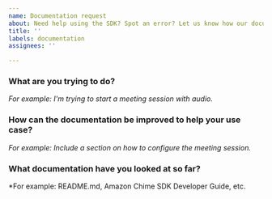 ```yaml
---
name: Documentation request
about: Need help using the SDK? Spot an error? Let us know how our documentation can be improved.
title: ''
labels: documentation
assignees: ''

---
```


### What are you trying to do?

*For example: I'm trying to start a meeting session with audio.*

### How can the documentation be improved to help your use case?

*For example: Include a section on how to configure the meeting session.*

### What documentation have you looked at so far?

*For example: README.md, Amazon Chime SDK Developer Guide, etc.
